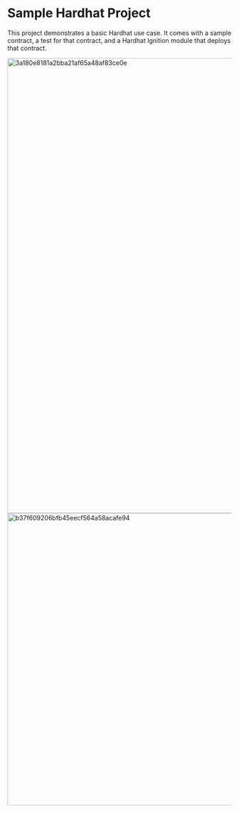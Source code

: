 # Sample Hardhat Project

This project demonstrates a basic Hardhat use case. It comes with a sample contract, a test for that contract, and a Hardhat Ignition module that deploys that contract.

<img width="1485" height="1020" alt="3a180e8181a2bba21af65a48af83ce0e" src="https://github.com/user-attachments/assets/0945e89a-9250-4bab-98ea-c37e70f8358e" />

<img width="1215" height="655" alt="b37f609206bfb45eecf564a58acafe94" src="https://github.com/user-attachments/assets/dab25485-5bd7-4bfd-a733-21445e8da9fb" />

